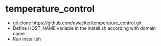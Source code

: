 # temperature_control
- git clone https://github.com/awacker/temperature_control.git
- Define HOST_NAME variable in the install.sh according with domain name
- Run install.sh
